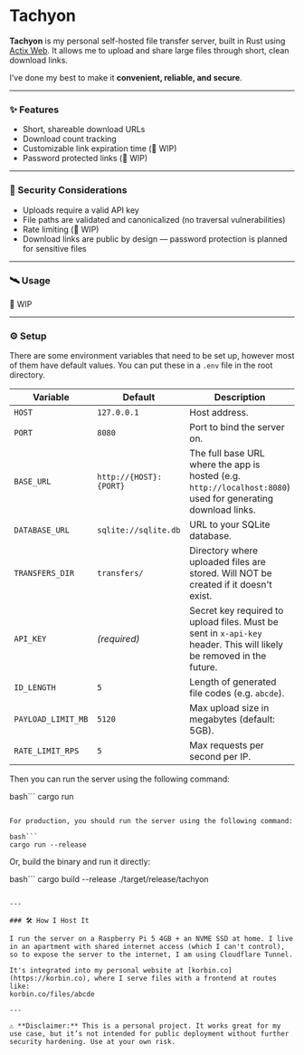 # Tachyon

**Tachyon** is my personal self-hosted file transfer server, built in Rust using [Actix Web](https://actix.rs/). It allows me to upload and share large files through short, clean download links.

I’ve done my best to make it **convenient, reliable, and secure**.

---

### ✨ Features

- Short, shareable download URLs
- Download count tracking
- Customizable link expiration time (🚧 WIP)
- Password protected links (🚧 WIP)

---

### 🔐 Security Considerations

- Uploads require a valid API key
- File paths are validated and canonicalized (no traversal vulnerabilities)
- Rate limiting (🚧 WIP)
- Download links are public by design — password protection is planned for sensitive files

---

### 🛰️ Usage

🚧 WIP

---

### ⚙️ Setup

There are some environment variables that need to be set up, however most of them have default values. You can put these in a `.env` file in the root directory.

| Variable           | Default             | Description |
|--------------------|---------------------|-------------|
| `HOST`             | `127.0.0.1`          | Host address. |
| `PORT`             | `8080`               | Port to bind the server on. |
| `BASE_URL`         | `http://{HOST}:{PORT}`        | The full base URL where the app is hosted (e.g. `http://localhost:8080`) used for generating download links. |
| `DATABASE_URL`     | `sqlite://sqlite.db` | URL to your SQLite database. |
| `TRANSFERS_DIR`    | `transfers/`         | Directory where uploaded files are stored. Will NOT be created if it doesn't exist. |
| `API_KEY`          | _(required)_         | Secret key required to upload files. Must be sent in `x-api-key` header. This will likely be removed in the future. |
| `ID_LENGTH`        | `5`                  | Length of generated file codes (e.g. `abcde`). |
| `PAYLOAD_LIMIT_MB` | `5120`               | Max upload size in megabytes (default: 5GB). |
| `RATE_LIMIT_RPS`   | `5`                  | Max requests per second per IP. |

Then you can run the server using the following command:

bash```
cargo run
```

For production, you should run the server using the following command:

bash```
cargo run --release
```

Or, build the binary and run it directly:

bash```
cargo build --release
./target/release/tachyon
```

---

### 🛠️ How I Host It

I run the server on a Raspberry Pi 5 4GB + an NVME SSD at home. I live in an apartment with shared internet access (which I can't control), so to expose the server to the internet, I am using Cloudflare Tunnel.

It's integrated into my personal website at [korbin.co](https://korbin.co), where I serve files with a frontend at routes like:
korbin.co/files/abcde

---

⚠️ **Disclaimer:** This is a personal project. It works great for my use case, but it’s not intended for public deployment without further security hardening. Use at your own risk.

